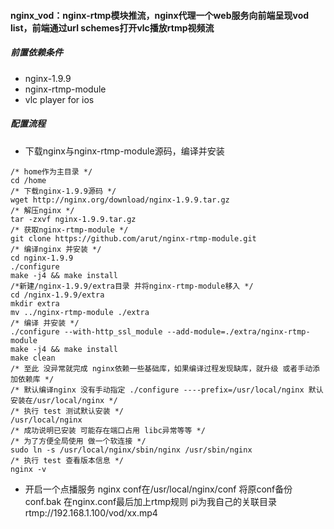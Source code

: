 #### nginx_vod：nginx-rtmp模块推流，nginx代理一个web服务向前端呈现vod list，前端通过url schemes打开vlc播放rtmp视频流
##### 前置依赖条件
* nginx-1.9.9
* nginx-rtmp-module 
* vlc player for ios

##### 配置流程
* 下载nginx与nginx-rtmp-module源码，编译并安装
```
/* home作为主目录 */
cd /home
/* 下载nginx-1.9.9源码 */
wget http://nginx.org/download/nginx-1.9.9.tar.gz
/* 解压nginx */
tar -zxvf nginx-1.9.9.tar.gz
/* 获取nginx-rtmp-module */
git clone https://github.com/arut/nginx-rtmp-module.git
/* 编译nginx 并安装 */
cd nginx-1.9.9
./configure
make -j4 && make install
/*新建/nginx-1.9.9/extra目录 并将nginx-rtmp-module移入 */
cd /nginx-1.9.9/extra
mkdir extra
mv ../nginx-rtmp-module ./extra
/* 编译 并安装 */
./configure --with-http_ssl_module --add-module=./extra/nginx-rtmp-module
make -j4 && make install
make clean
/* 至此 没异常就完成 nginx依赖一些基础库，如果编译过程发现缺库，就升级 或者手动添加依赖库 */
/* 默认编译nginx 没有手动指定 ./configure ----prefix=/usr/local/nginx 默认安装在/usr/local/nginx */
/* 执行 test 测试默认安装 */
/usr/local/nginx
/* 成功说明已安装 可能存在端口占用 libc异常等等 */
/* 为了方便全局使用 做一个软连接 */
sudo ln -s /usr/local/nginx/sbin/nginx /usr/sbin/nginx
/* 执行 test 查看版本信息 */
nginx -v
```
* 开启一个点播服务 nginx conf在/usr/local/nginx/conf 将原conf备份conf.bak 在nginx.conf最后加上rtmp规则 pi为我自己的关联目录 rtmp://192.168.1.100/vod/xx.mp4

